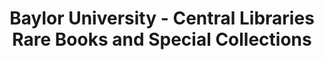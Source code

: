 ---
layout: repo
title: "Baylor University - Central Libraries Rare Books and Special Collections"
id: 17917
permalink: repos/17917/
---